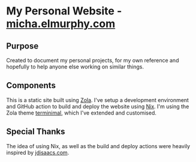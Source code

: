 # My Personal Website - [micha.elmurphy.com](https://micha.elmurphy.com/)

## Purpose
Created to document my personal projects, for my own reference and hopefully to help anyone else working on similar things.

## Components
This is a static site built using [Zola](https://www.getzola.org/). I've setup a development environment and GitHub action to build and deploy the website using [Nix](https://nixos.org/). I'm using the Zola theme [terminimal](https://www.getzola.org/themes/zola-theme-terminimal/), which I've extended and customised.

## Special Thanks
The idea of using Nix, as well as the build and deploy actions were heavily inspired by [jdisaacs.com](https://github.com/jordanisaacs/jdisaacs.com).
